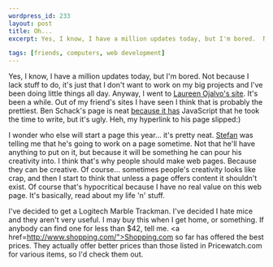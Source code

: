 ```yaml
--- 
wordpress_id: 233
layout: post
title: Oh...
excerpt: Yes, I know, I have a million updates today, but I'm bored.  Not because I lack stuff to do, it's just that I don't want to work on my big projects and I've been doing little things all day.  Anyway, I went to <a href="http://pages.nyu.edu/~lso202/">Laureen Ojalvo's site</a>.  It's been a while.  Out of my friend's sites I have seen I think that is probably the prettiest.  Ben Schack's page is neat <a href="http://umn.edu/~scha0354/">because it has</a> JavaScript that he took the time to write, but it's ugly.  Heh, my hyperlink to his page slipped:)<p>I wonder who else will start a page this year... it's pretty neat.  <a href="http://members.aol.com/shogun17/index.html">Stefan</a> was telling me that he's going to work on a page sometime.  Not that he'll have anything to put on it, but because it will be something he can pour his creativity into.  I think that's why people should make web pages.  Because they can be creative.  Of course... sometimes people's creativity looks like crap, and then I start to think that unless a page offers content it shouldn't exist.  Of course that's hypocritical because I have no real value on this web page.  It's basically, read about my life 'n' stuff.<p>I've decided to get a Logitech Marble Trackman.  I've decided I hate mice and they aren't very useful.  I may buy this when I get home, or something.  If anybody can find one for less than $42, tell me.  <a href=http://www.shopping.com/">Shopping.com</a> so far has offered the best prices.  They actually offer better prices than those listed in Pricewatch.com for various items, so I'd check them out.

tags: [friends, computers, web development]
---
```


Yes, I know, I have a million updates today, but I'm bored.  Not because I lack stuff to do, it's just that I don't want to work on my big projects and I've been doing little things all day.  Anyway, I went to <a href="http://pages.nyu.edu/~lso202/">Laureen Ojalvo's site</a>.  It's been a while.  Out of my friend's sites I have seen I think that is probably the prettiest.  Ben Schack's page is neat <a href="http://umn.edu/~scha0354/">because it has</a> JavaScript that he took the time to write, but it's ugly.  Heh, my hyperlink to his page slipped:)<p>I wonder who else will start a page this year... it's pretty neat.  <a href="http://members.aol.com/shogun17/index.html">Stefan</a> was telling me that he's going to work on a page sometime.  Not that he'll have anything to put on it, but because it will be something he can pour his creativity into.  I think that's why people should make web pages.  Because they can be creative.  Of course... sometimes people's creativity looks like crap, and then I start to think that unless a page offers content it shouldn't exist.  Of course that's hypocritical because I have no real value on this web page.  It's basically, read about my life 'n' stuff.<p>I've decided to get a Logitech Marble Trackman.  I've decided I hate mice and they aren't very useful.  I may buy this when I get home, or something.  If anybody can find one for less than $42, tell me.  <a href=http://www.shopping.com/">Shopping.com</a> so far has offered the best prices.  They actually offer better prices than those listed in Pricewatch.com for various items, so I'd check them out.
